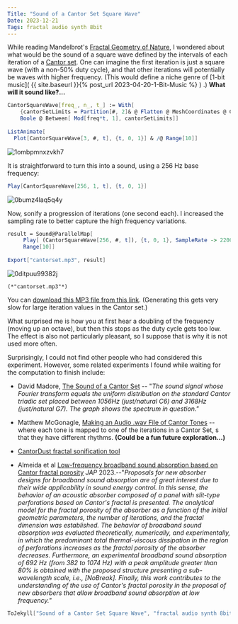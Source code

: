 ```yaml
---
Title: "Sound of a Cantor Set Square Wave"
Date: 2023-12-21
Tags: fractal audio synth 8bit
---
```


While reading Mandelbrot's [Fractal Geometry of Nature](https://amzn.to/3RRgI5H), I wondered about what would be the sound of a square wave defined by the intervals of each iteration of a [Cantor set](https://mathworld.wolfram.com/CantorSet.html).   One can imagine the first iteration is just a square wave (with a non-50% duty cycle), and that other iterations will potentially be waves with higher frequency. (This would define a niche genre of [1-bit music]( {{ site.baseurl }}{% post_url 2023-04-20-1-Bit-Music %} ) .)  **What will it sound like?...**

```mathematica
CantorSquareWave[freq_, n_, t_] := With[
    {cantorSetLimits = Partition[#, 2]& @ Flatten @ MeshCoordinates @ CantorMesh[n]}, 
    Boole @ Between[ Mod[freq*t, 1], cantorSetLimits]] 
 
ListAnimate[
  Plot[CantorSquareWave[3, #, t], {t, 0, 1}] & /@ Range[10]]
```

![1ombpmnxzvkh7](/blog/images/2023/12/21/1ombpmnxzvkh7.png)

It is straightforward to turn this into a sound, using a 256 Hz base frequency:

```mathematica
Play[CantorSquareWave[256, 1, t], {t, 0, 1}]
```

![0bumz4laq5q4y](/blog/images/2023/12/21/0bumz4laq5q4y.png)

Now, sonify a progression of iterations (one second each).  I increased the sampling rate to better capture the high frequency variations.

```mathematica
result = Sound@ParallelMap[
     Play[ (CantorSquareWave[256, #, t]), {t, 0, 1}, SampleRate -> 22000] &, 
     Range[10]] 
 
Export["cantorset.mp3", result]
```

![0ditpuu99382j](/blog/images/2023/12/21/0ditpuu99382j.png)

```
(*"cantorset.mp3"*)
```

You can [download this MP3 file from this link](blog/images/2023/12/21/cantorset.mp3). (Generating this gets very slow for large iteration values in the Cantor set.)

What surprised me is how you at first hear a doubling of the frequency (moving up an octave), but then this stops as the duty cycle gets too low.  The effect is also not particularly pleasant, so I suppose that is why it is not used more often.

Surprisingly, I could not find other people who had considered this experiment.  However, some related experiments I found while waiting for the computation to finish include:

- David Madore, [The Sound of a Cantor Set](https://www.youtube.com/watch?v=y3ZpbWjvWhI) -- "*The sound signal whose Fourier transform equals the uniform distribution on the standard Cantor triadic set placed between 1056Hz (just/natural C6) and 3168Hz (just/natural G7).  The graph shows the spectrum in question."*

- Matthew McGonagle, [Making an Audio .wav File of Cantor Tones](https://matthewmcgonagle.github.io/blog/2018/01/05/CantorTones) -- where each tone is mapped to one of the iterations in a Cantor Set, s that they have different rhythms.  **(Could be a fun future exploration...)**

- [CantorDust fractal sonification tool](https://github.com/AVUIs/cantor-dust)

- Almeida et al [Low-frequency broadband sound absorption based on Cantor fractal porosity](https://doi.org/10.1063/5.0150998) *JAP* 2023.--"*Proposals for new absorber designs for broadband sound absorption are of great interest due to their wide applicability in sound energy control. In this sense, the behavior of an acoustic absorber composed of a panel with slit-type perforations based on Cantor's fractal is presented. The analytical model for the fractal porosity of the absorber as a function of the initial geometric parameters, the number of iterations, and the fractal dimension was established. The behavior of broadband sound absorption was evaluated theoretically, numerically, and experimentally, in which the predominant total thermal-viscous dissipation in the region of perforations increases as the fractal porosity of the absorber decreases. Furthermore, an experimental broadband sound absorption of 692 Hz (from 382 to 1074 Hz) with a peak amplitude greater than 80% is obtained with the proposed structure presenting a sub-wavelength scale, i.e., \[NoBreak]. Finally, this work contributes to the understanding of the use of Cantor's fractal porosity in the proposal of new absorbers that allow broadband sound absorption at low frequency."*

```mathematica
ToJekyll["Sound of a Cantor Set Square Wave", "fractal audio synth 8bit"]
```
